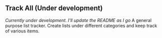 ## Track All (Under development)
*Currently under development. I'll update the README as I go*
A general purpose list tracker. Create lists under different categories and keep track of various items.